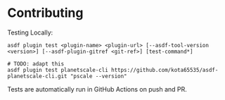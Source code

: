 # Contributing

Testing Locally:

```shell
asdf plugin test <plugin-name> <plugin-url> [--asdf-tool-version <version>] [--asdf-plugin-gitref <git-ref>] [test-command*]

# TODO: adapt this
asdf plugin test planetscale-cli https://github.com/kota65535/asdf-planetscale-cli.git "pscale --version"
```

Tests are automatically run in GitHub Actions on push and PR.
